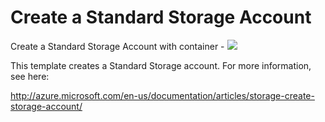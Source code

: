 # Create a Standard Storage Account

Create a Standard Storage Account with container  - <a href="https://portal.azure.com/#create/Microsoft.Template/uri/https%3A%2F%2stash.pros.com%2Fprojects%2FGEN%2Frepos%2Fazure-templates%2Fbrowse%2Fshared-resources%2Fhdfs%2Fstorage%2Fcreate-storage-account-standard%2Fazuredeploy.json" target="_blank">
    <img src="http://azuredeploy.net/deploybutton.png"/>
</a>

This template creates a Standard Storage account. For more information, see here:

http://azure.microsoft.com/en-us/documentation/articles/storage-create-storage-account/